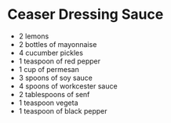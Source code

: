 # Ceaser Dressing Sauce
- 2 lemons
- 2 bottles of mayonnaise
- 4 cucumber pickles
- 1 teaspoon of red pepper
- 1 cup of permesan
- 3 spoons of soy sauce
- 4 spoons of workcester sauce
- 2 tablespoons of senf
- 1 teaspoon vegeta
- 1 teaspoon of black pepper
